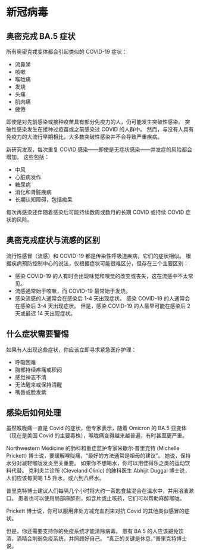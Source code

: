 
# 新冠病毒
        
## 奥密克戎 BA.5 症状

所有奥密克戎变体都会引起类似的 COVID-19 症状： 

- 流鼻涕
- 咳嗽
- 喉咙痛
- 发烧
- 头痛
- 肌肉痛
- 疲倦

即使是对先前感染或接种疫苗具有部分免疫力的人，仍可能发生突破性感染。 突破性感染发生在接种过疫苗或之前感染过 COVID 的人群中。 然而，与没有人具有免疫力的大流行早期相比，大多数突破性感染并不会导致严重疾病。

新研究发现，每次重复 COVID 感染——即使是无症状感染——并发症的风险都会增加。 这些包括：

- 中风
- 心脏病发作
- 糖尿病
- 消化和肾脏疾病
- 长期认知障碍，包括痴呆

每次再感染还伴随着感染后可能持续数周或数月的长期 COVID 或持续 COVID 症状的风险。

## 奥密克戎症状与流感的区别

流行性感冒（流感）和 COVID-19 都是传染性呼吸道疾病，它们的症状相似。 根据疾病预防控制中心的说法，仅根据症状可能很难区分，但存在三个主要区别：

- 感染 COVID-19 的人有时会出现味觉和嗅觉的改变或丧失，这在流感中不太常见。
- 流感通常始于咳嗽，而 COVID-19 最常始于发烧。
- 感染流感的人通常会在感染后 1-4 天出现症状。 感染 COVID-19 的人通常会在感染后 3-4 天出现症状。 但是，感染 COVID-19 的人最早可能在感染后 2 天或最迟 14 天出现症状。

## 什么症状需要警惕

如果有人出现这些症状，你应该立即寻求紧急医疗护理：

- 呼吸困难
- 胸部持续疼痛或积闷
- 感觉神志不清
- 无法醒来或保持清醒
- 嘴唇或脸发紫

## 感染后如何处理

虽然喉咙痛一直是 Covid 的症状，但专家表示，随着 Omicron 的 BA.5 亚变体（现在是美国 Covid 的主要毒株），喉咙痛变得越来越普遍，有时甚至更严重。

Northwestern Medicine 的肺科和重症监护专家米歇尔·普里克特 (Michelle Prickett) 博士说，要缓解喉咙痛，“最好的方法通常是祖母的建议”。 她说，保持水分对减轻喉咙发炎至关重要。 如果你不想喝水，你可以用佳得乐之类的运动饮料代替。 克利夫兰诊所 (Cleveland Clinic) 的肺科医生 Abhijit Duggal 博士说，人们应该每天喝 1.5 升水，或六到八杯水。

普里克特博士建议人们每隔几个小时将大约一茶匙食盐混合在温水中，并用溶液漱口。 患者也可以使用局部麻醉剂，如含片或止咳药，它们可以帮助麻醉喉咙。

Prickett 博士说，你可以服用非处方减充血剂来对抗 Covid 的其他类似感冒的症状。

但是，你还需要支持你的免疫系统才能清除病毒。 患有 BA.5 的人应该避免饮酒，酒精会削弱免疫系统，并照顾好自己。  “真正的关键是休息，”普里克特博士说。


